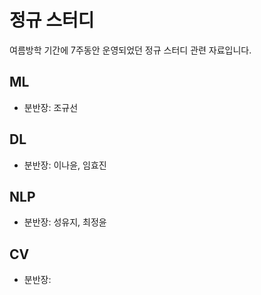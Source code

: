 # 정규 스터디
여름방학 기간에 7주동안 운영되었던 정규 스터디 관련 자료입니다.

## ML
- 분반장: 조규선
## DL
- 분반장: 이나윤, 임효진
## NLP
- 분반장: 성유지, 최정윤
## CV
- 분반장: 
